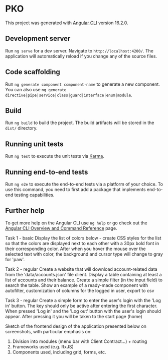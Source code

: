 # PKO

This project was generated with [Angular CLI](https://github.com/angular/angular-cli) version 16.2.0.

## Development server

Run `ng serve` for a dev server. Navigate to `http://localhost:4200/`. The application will automatically reload if you change any of the source files.

## Code scaffolding

Run `ng generate component component-name` to generate a new component. You can also use `ng generate directive|pipe|service|class|guard|interface|enum|module`.

## Build

Run `ng build` to build the project. The build artifacts will be stored in the `dist/` directory.

## Running unit tests

Run `ng test` to execute the unit tests via [Karma](https://karma-runner.github.io).

## Running end-to-end tests

Run `ng e2e` to execute the end-to-end tests via a platform of your choice. To use this command, you need to first add a package that implements end-to-end testing capabilities.

## Further help

To get more help on the Angular CLI use `ng help` or go check out the [Angular CLI Overview and Command Reference](https://angular.io/cli) page.

Task 1 - basic
Display the list of colors below - create CSS styles for the list so that the colors are displayed
next to each other with a 30px bold font in their corresponding color. After
when you hover the mouse over the selected text with color, the background and cursor type will change to gray
for 'paw'.

Task 2 - regular
Create a website that will download account-related data from the 'data/accounts.json' file
client. Display a table containing at least a list of accounts and their balance.
Create a simple filter (in the input field) to search the table.
Show an example of a ready-made component with autofilter, customization of columns for the logged in user, export to csv

Task 3 - regular
Create a simple form to enter the user's login with the 'Log in' button.
The key should only be active after entering the first character. When pressed
'Log in' and the 'Log out' button with the user's login should appear. After pressing it
you will be taken to the start page (home)

Sketch of the frontend design of the application presented below on screenshots, with particular emphasis on:
1) Division into modules (menu bar with Client Contract…) + routing
2) Frameworks used (e.g. RxJS)
3) Components used, including grid, forms, etc.
